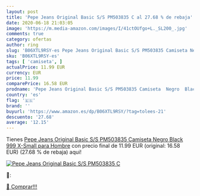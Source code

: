 ```yaml
---
layout: post
title: 'Pepe Jeans Original Basic S/S PM503835 C al 27.68 % de rebaja'
date: 2020-06-18 21:03:05
image: 'https://m.media-amazon.com/images/I/41ctOUfgo+L._SL200_.jpg'
comments: true
category: ofertas
author: ring
slug: 'B06XTL9RSY-es Pepe Jeans Original Basic S/S PM503835 Camiseta Negro...'
sku: 'B06XTL9RSY-es'
tags: [ 'camiseta', ]
actualPrice: 11.99 EUR
currency: EUR
price: 11.99
comparePrice: 16.58 EUR
prodname: 'Pepe Jeans Original Basic S/S PM503835 Camiseta  Negro  Black 999   X-Small para Hombre'
country: 'es'
flag: '🇪🇸'
brand: ''
buyurl: 'https://www.amazon.es/dp/B06XTL9RSY/?tag=tolees-21'
descuento: '27.68'
average: '12.15'
---
```


Tienes [Pepe Jeans Original Basic S/S PM503835 Camiseta  Negro  Black 999   X-Small para Hombre](https://www.amazon.es/dp/B06XTL9RSY/?tag=tolees-21) con precio final de  11.99 EUR (original: 16.58 EUR) (27.68 %  de rebaja) aqui!

[![Pepe Jeans Original Basic S/S PM503835 C](https://m.media-amazon.com/images/I/41ctOUfgo+L._SL200_.jpg)](https://www.amazon.es/dp/B06XTL9RSY/?tag=tolees-21)

🔎:


[🛒 Comprar!!!](https://www.amazon.es/dp/B06XTL9RSY/?tag=tolees-21)
